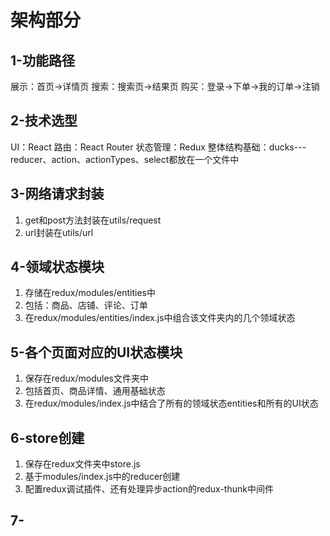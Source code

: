 # 架构部分
## 1-功能路径
展示：首页->详情页
搜索：搜索页->结果页
购买：登录->下单->我的订单->注销

## 2-技术选型
UI：React
路由：React Router
状态管理：Redux
整体结构基础：ducks---reducer、action、actionTypes、select都放在一个文件中

## 3-网络请求封装
1. get和post方法封装在utils/request
2. url封装在utils/url

## 4-领域状态模块
1. 存储在redux/modules/entities中
2. 包括：商品、店铺、评论、订单
3. 在redux/modules/entities/index.js中组合该文件夹内的几个领域状态

## 5-各个页面对应的UI状态模块
1. 保存在redux/modules文件夹中
2. 包括首页、商品详情、通用基础状态
3. 在redux/modules/index.js中结合了所有的领域状态entities和所有的UI状态

## 6-store创建
1. 保存在redux文件夹中store.js
2. 基于modules/index.js中的reducer创建
3. 配置redux调试插件、还有处理异步action的redux-thunk中间件

## 7-
